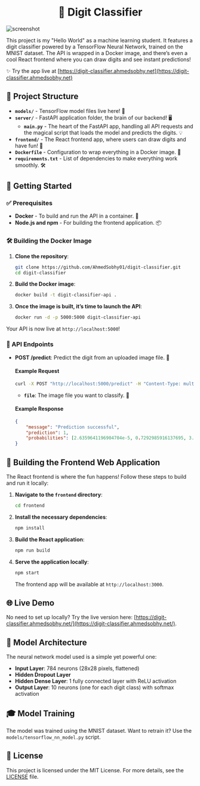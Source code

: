 <h1 align="center">🔎 Digit Classifier</h1>

![screenshot](https://github.com/user-attachments/assets/f921f8b5-2c02-4e3e-8fd5-2f7ef4238904)

This project is my "Hello World" as a machine learning student. It features a digit classifier powered by a TensorFlow Neural Network, trained on the MNIST dataset. The API is wrapped in a Docker image, and there’s even a cool React frontend where you can draw digits and see instant predictions!

✨ Try the app live at [https://digit-classifier.ahmedsobhy.net](https://digit-classifier.ahmedsobhy.net)

## 📁 Project Structure

-   **`models/`** - TensorFlow model files live here! 🧠
-   **`server/`** - FastAPI application folder, the brain of our backend! 🖥️
    -   **`main.py`** - The heart of the FastAPI app, handling all API requests and the magical script that loads the model and predicts the digits. 💡
-   **`frontend/`** - The React frontend app, where users can draw digits and have fun! 🎨
-   **`Dockerfile`** - Configuration to wrap everything in a Docker image. 🐳
-   **`requirements.txt`** - List of dependencies to make everything work smoothly. 🛠️

## 🚀 Getting Started

### ✅ Prerequisites

-   **Docker** - To build and run the API in a container. 🐋
-   **Node.js and npm** - For building the frontend application. 📦

### 🛠️ Building the Docker Image

1. **Clone the repository**:

    ```bash
    git clone https://github.com/AhmedSobhy01/digit-classifier.git
    cd digit-classifier
    ```

2. **Build the Docker image**:

    ```bash
    docker build -t digit-classifier-api .
    ```

3. **Once the image is built, it’s time to launch the API**:
    ```bash
    docker run -d -p 5000:5000 digit-classifier-api
    ```

Your API is now live at `http://localhost:5000`!

### 🔗 API Endpoints

-   **POST /predict**: Predict the digit from an uploaded image file. 📸

    #### Example Request

    ```bash
    curl -X POST "http://localhost:5000/predict" -H "Content-Type: multipart/form-data" -F "file=@your_image_file.png"
    ```

    -   **`file`**: The image file you want to classify. 🎯

    #### Example Response

    ```json
    {
        "message": "Prediction successful",
        "prediction": 1,
        "probabilities": [2.6359641196904704e-5, 0.7292985916137695, 3.460873995209113e-5, 0.10600192844867706, 0.005066428333520889, 0.053292419761419296, 3.709441443788819e-6, 0.002449796535074711, 0.005420663394033909, 0.09840560704469681]
    }
    ```

## 🎨 Building the Frontend Web Application

The React frontend is where the fun happens! Follow these steps to build and run it locally:

1. **Navigate to the `frontend` directory**:

    ```bash
    cd frontend
    ```

2. **Install the necessary dependencies**:

    ```bash
    npm install
    ```

3. **Build the React application**:

    ```bash
    npm run build
    ```

4. **Serve the application locally**:

    ```bash
    npm start
    ```

    The frontend app will be available at `http://localhost:3000`.

## 🌐 Live Demo

No need to set up locally? Try the live version here: [https://digit-classifier.ahmedsobhy.net/](https://digit-classifier.ahmedsobhy.net/).

## 🧠 Model Architecture

The neural network model used is a simple yet powerful one:

-   **Input Layer**: 784 neurons (28x28 pixels, flattened)
-   **Hidden Dropout Layer**
-   **Hidden Dense Layer**: 1 fully connected layer with ReLU activation
-   **Output Layer**: 10 neurons (one for each digit class) with softmax activation

## 🎓 Model Training

The model was trained using the MNIST dataset. Want to retrain it? Use the `models/tensorflow_nn_model.py` script.

## 📜 License

This project is licensed under the MIT License. For more details, see the [LICENSE](LICENSE) file.
